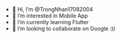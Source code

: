 - 👋 Hi, I’m @TrongNhan17082004
- 👀 I’m interested in Mobile App
- 🌱 I’m currently learning Flutter
- 💞️ I’m looking to collaborate on Google :))

<!---
TrongNhan17082004/TrongNhan17082004 is a ✨ special ✨ repository because its `README.md` (this file) appears on your GitHub profile.
You can click the Preview link to take a look at your changes.
--->
